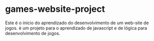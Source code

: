 # games-website-project
Este é o inicio do aprendizado do desenvolvimento de um web-site de jogos. è um projeto para o aprendizado de javascript e de lógica para desenvolvimento de jogos.

